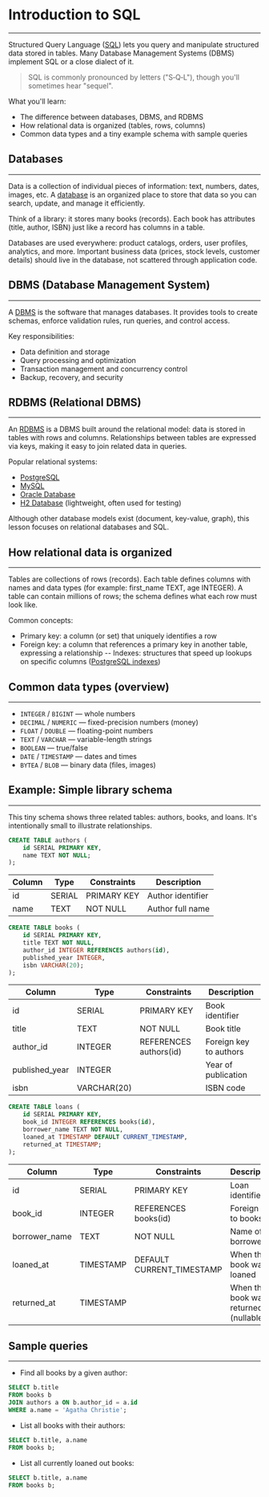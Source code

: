 # **Introduction to SQL**
---

 Structured Query Language ([SQL](https://www.postgresql.org/docs/current/sql.html)) lets you query and manipulate structured data stored in tables. Many Database Management Systems (DBMS) implement SQL or a close dialect of it.

> SQL is commonly pronounced by letters ("S‑Q‑L"), though you'll sometimes hear "sequel".

What you'll learn:

- The difference between databases, DBMS, and RDBMS
- How relational data is organized (tables, rows, columns)
- Common data types and a tiny example schema with sample queries

## **Databases**
---

Data is a collection of individual pieces of information: text, numbers, dates, images, etc. A [database](https://en.wikipedia.org/wiki/Database) is an organized place to store that data so you can search, update, and manage it efficiently.

Think of a library: it stores many books (records). Each book has attributes (title, author, ISBN) just like a record has columns in a table.

Databases are used everywhere: product catalogs, orders, user profiles, analytics, and more. Important business data (prices, stock levels, customer details) should live in the database, not scattered through application code.

## **DBMS (Database Management System)**
---

A [DBMS](https://en.wikipedia.org/wiki/Database_management_system) is the software that manages databases. It provides tools to create schemas, enforce validation rules, run queries, and control access.

Key responsibilities:

- Data definition and storage
- Query processing and optimization
- Transaction management and concurrency control
- Backup, recovery, and security

## **RDBMS (Relational DBMS)**
---


An [RDBMS](https://en.wikipedia.org/wiki/Relational_database) is a DBMS built around the relational model: data is stored in tables with rows and columns. Relationships between tables are expressed via keys, making it easy to join related data in queries.

Popular relational systems:

- [PostgreSQL](https://www.postgresql.org/docs/)
- [MySQL](https://dev.mysql.com/doc/)
- [Oracle Database](https://docs.oracle.com/en/database/)
- [H2 Database](https://www.h2database.com/html/main.html) (lightweight, often used for testing)

Although other database models exist (document, key-value, graph), this lesson focuses on relational databases and SQL.

## **How relational data is organized**
---

Tables are collections of rows (records). Each table defines columns with names and data types (for example: first_name TEXT, age INTEGER). A table can contain millions of rows; the schema defines what each row must look like.

Common concepts:

- Primary key: a column (or set) that uniquely identifies a row
- Foreign key: a column that references a primary key in another table, expressing a relationship
-- Indexes: structures that speed up lookups on specific columns ([PostgreSQL indexes](https://www.postgresql.org/docs/current/indexes.html))

## **Common data types (overview)**
---

- `INTEGER` / `BIGINT` — whole numbers
- `DECIMAL` / `NUMERIC` — fixed-precision numbers (money)
- `FLOAT` / `DOUBLE` — floating-point numbers
- `TEXT` / `VARCHAR` — variable-length strings
- `BOOLEAN` — true/false
- `DATE` / `TIMESTAMP` — dates and times
- `BYTEA` / `BLOB` — binary data (files, images)

## **Example: Simple library schema**
---

This tiny schema shows three related tables: authors, books, and loans. It's intentionally small to illustrate relationships.

```sql
CREATE TABLE authors (
	id SERIAL PRIMARY KEY,
	name TEXT NOT NULL;
);
```

| Column | Type | Constraints | Description |
|---|---|---|---|
| id | SERIAL | PRIMARY KEY | Author identifier |
| name | TEXT | NOT NULL | Author full name |


```sql
CREATE TABLE books (
	id SERIAL PRIMARY KEY,
	title TEXT NOT NULL,
	author_id INTEGER REFERENCES authors(id),
	published_year INTEGER,
	isbn VARCHAR(20);
);
```

| Column | Type | Constraints | Description |
|---|---|---|------|
| id | SERIAL | PRIMARY KEY | Book identifier |
| title | TEXT | NOT NULL | Book title |
| author_id | INTEGER | REFERENCES authors(id) | Foreign key to authors |
| published_year | INTEGER |  | Year of publication |
| isbn | VARCHAR(20) |  | ISBN code |

```sql
CREATE TABLE loans (
	id SERIAL PRIMARY KEY,
	book_id INTEGER REFERENCES books(id),
	borrower_name TEXT NOT NULL,
	loaned_at TIMESTAMP DEFAULT CURRENT_TIMESTAMP,
	returned_at TIMESTAMP;
);
```

| Column | Type | Constraints | Description |
|---|---|---|---|
| id | SERIAL | PRIMARY KEY | Loan identifier |
| book_id | INTEGER | REFERENCES books(id) | Foreign key to books |
| borrower_name | TEXT | NOT NULL | Name of borrower |
| loaned_at | TIMESTAMP | DEFAULT CURRENT_TIMESTAMP | When the book was loaned |
| returned_at | TIMESTAMP |  | When the book was returned (nullable) |


## **Sample queries**
---

- Find all books by a given author:
```sql
SELECT b.title
FROM books b
JOIN authors a ON b.author_id = a.id
WHERE a.name = 'Agatha Christie';
```

- List all books with their authors:
```sql
SELECT b.title, a.name
FROM books b;
```

- List all currently loaned out books:
```sql
SELECT b.title, a.name
FROM books b;
```